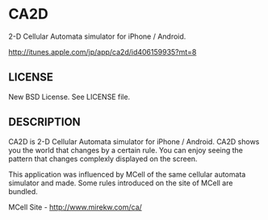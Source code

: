 CA2D
====
2-D Cellular Automata simulator for iPhone / Android.

http://itunes.apple.com/jp/app/ca2d/id406159935?mt=8

LICENSE
----
New BSD License. See LICENSE file.

DESCRIPTION
----
CA2D is 2-D Cellular Automata simulator for iPhone / Android.
CA2D shows you the world that changes by a certain rule.
You can enjoy seeing the pattern that changes complexly displayed on the screen.

This application was influenced by MCell of the same cellular automata simulator and made.
Some rules introduced on the site of MCell are bundled.

MCell Site - http://www.mirekw.com/ca/
